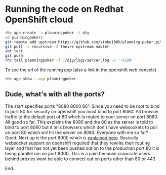 
# Running the code on Redhat OpenShift cloud

```sh
rhc app create -a planningpoker -t diy 
cd planningpoker/
git remote add upstream https://github.com/simbo1905/planning-poker.git
git pull -s recursive -X theirs upstream master
sbt test
git push
rhc tail planningpoker -f ./diy/logs/server.log -o '-n100'
```

To see the url of the running app (also a link in the openshift web console)

```sh
rhc app show --app planningpoker
```

## Dude, what's with all the ports? 

The start specifies ports "8080 8000 80". Since you need to be root to bind to port 80 for security on openshift you must bind to port 8080. All browser traffic to the default port of 80 which is routed to your server on port 8080. All good so far. This explains the 8080 and the 80 as the server is told to bind to port 8080 but it tells browsers which don't have websockets to poll on port 80 which will hit the server on 8080. Everyone with me so far? Good. Next up is the port 8000 which is [explained here](https://www.openshift.com/blogs/paas-websockets). Basically websocket support on openshift required that they rewrite their routing layer and that has not yet been pushed out on to the production port 80 it is being parallel run on port 8000. This is a pain because corporate users behind proxies wont be able to connect out on ports other than 80 or 443. 

End. 
